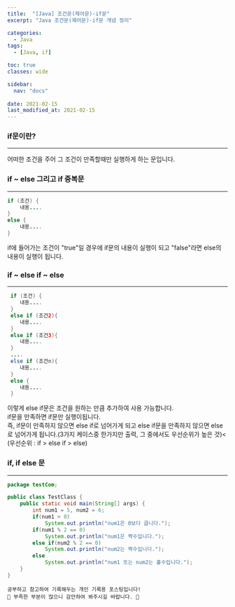 ```yaml
---
title:  "[Java] 조건문(제어문)-if문"
excerpt: "Java 조건문(제어문)-if문 개념 정리"

categories:
  - Java
tags:
  - [Java, if]

toc: true
classes: wide

sidebar:
  nav: "docs"
 
date: 2021-02-15
last_modified_at: 2021-02-15
---
```


### if문이란?
---
어떠한 조건을 주어 그 조건이 만족할때만 실행하게 하는 문입니다.

### if ~ else 그리고 if 중복문
---

```java
if (조건) {
    내용....
}
else {
    내용....
}
```

if에 들어가는 조건이 "true"일 경우에 if문의 내용이 실행이 되고 "false"라면 else의 내용이 실행이 됩니다.

### if ~ else if ~ else
---

```java
 if (조건) {
    내용....
 }
 else if (조건2){
    내용....
 }
 else if (조건3){
    내용....
 }
 ....
 else if (조건n){
    내용....
 }
 else {
    내용....
 }
```

이렇게 else if문은 조건을 원하는 만큼 추가하여 사용 가능합니다.<br>
if문을 만족하면 if문만 실행이됩니다.<br>
즉, if문이 만족하지 않으면 else if로 넘어가게 되고 else if문을 만족하지 않으면 else로 넘어가게 됩니다.(3가지 케이스중 한가지만 출력, 그 중에서도 우선순위가 높은 것)<<br>
(우선순위 : if > else if > else)

### if, if else 문
---

```java
package testCom;

public class TestClass {
	public static void main(String[] args) {
		int num1 = 5, num2 = 6;
		if(num1 > 0)
			System.out.println("num1은 0보다 큽니다.");
		if(num1 % 2 == 0)
			System.out.println("num1은 짝수입니다.");
		else if(num2 % 2 == 0)
			System.out.println("num2는 짝수입니다.");
		else
			System.out.println("num1 또는 num2는 홀수입니다.");
	}
}
```

```
공부하고 참고하여 기록해두는 개인 기록용 포스팅입니다!
🤔 부족한 부분이 많으니 감안하여 봐주시길 바랍니다. 🤔
```